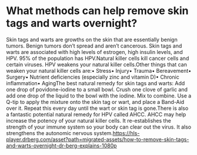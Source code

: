 # What methods can help remove skin tags and warts overnight?

Skin tags and warts are growths on the skin that are essentially benign tumors. Benign tumors don’t spread and aren’t cancerous. Skin tags and warts are associated with high levels of estrogen, high insulin levels, and HPV. 95% of the population has HPV.Natural killer cells kill cancer cells and certain viruses. HPV weakens your natural killer cells.Other things that can weaken your natural killer cells are:• Stress• Injury• Trauma• Bereavement• Surgery• Nutrient deficiencies (especially zinc and vitamin D)• Chronic inflammation• AgingThe best natural remedy for skin tags and warts: Add one drop of povidone-iodine to a small bowl. Crush one clove of garlic and add one drop of the liquid to the bowl with the iodine. Mix to combine. Use a Q-tip to apply the mixture onto the skin tag or wart, and place a Band-Aid over it. Repeat this every day until the wart or skin tag is gone.There is also a fantastic potential natural remedy for HPV called AHCC. AHCC may help increase the potency of your natural killer cells. It re-establishes the strength of your immune system so your body can clear out the virus. It also strengthens the autonomic nervous system.https://hls-player.drberg.com/asset?path=migrated-assets/how-to-remove-skin-tags-and-warts-overnight-dr-berg-explains-1080p